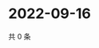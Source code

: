 # 2022-09-16

共 0 条

<!-- BEGIN WEIBO -->
<!-- 最后更新时间 Fri Sep 16 2022 19:00:35 GMT+0800 (China Standard Time) -->

<!-- END WEIBO -->
